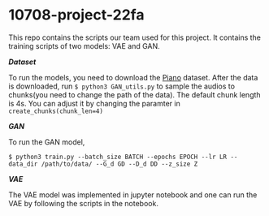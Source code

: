 # 10708-project-22fa
This repo contains the scripts our team used for this project. It contains the training scripts of two models: VAE and GAN.



***Dataset***

To run the models, you need to download the [Piano](http://deepyeti.ucsd.edu/cdonahue/wavegan/data/mancini_piano.tar.gz) dataset. After the data is downloaded, run ```$ python3 GAN_utils.py``` to sample the audios to chunks(you need to change the path of the data). The default chunk length is 4s. You can adjust it by changing the paramter in ```create_chunks(chunk_len=4)```

***GAN***

To run the GAN model, 
```
$ python3 train.py --batch_size BATCH --epochs EPOCH --lr LR --data_dir /path/to/data/ --G_d GD --D_d DD --z_size Z
```

***VAE***

The VAE model was implemented in jupyter notebook and one can run the VAE by following the scripts in the notebook.
